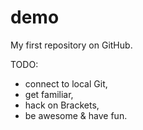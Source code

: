 # demo
My first repository on GitHub.

TODO:
  - connect to local Git,
  - get familiar,
  - hack on Brackets,
  - be awesome & have fun.
